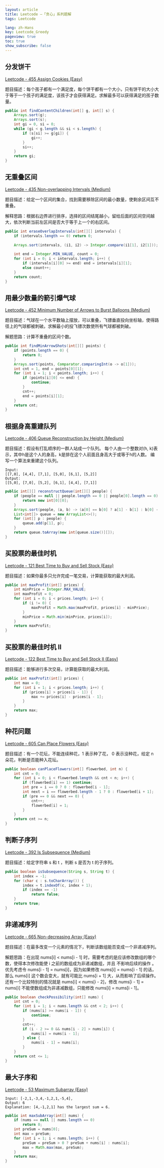 ```yaml
---
layout: article
title: Leetcode —「贪心」系列题解
tags: Leetcode

lang: zh-Hans
key: Leetcode_Greedy
pageview: true
toc: true
show_subscribe: false
---
```


## 分发饼干

[Leetcode - 455 Assign Cookies (Easy)](https://leetcode.com/problems/assign-cookies/)

题目描述：每个孩子都有一个满足度，每个饼干都有一个大小，只有饼干的大小大于等于一个孩子的满足度，该孩子才会获得满足。求解最多可以获得满足的孩子数量。

```java
public int findContentChildren(int[] g, int[] s) {
    Arrays.sort(g);
    Arrays.sort(s);
    int gi = 0, si = 0;
    while (gi < g.length && si < s.length) {
        if (s[si] >= g[gi]) {
            gi++;
        }
        si++;
    }
    return gi;
}
```

## 无重叠区间

[Leetcode - 435 Non-overlapping Intervals (Medium)](https://leetcode.com/problems/non-overlapping-intervals/)

题目描述：给定一个区间的集合，找到需要移除区间的最小数量，使剩余区间互不重叠。

解释思路：根据右边界进行排序，选择的区间结尾越小，留给后面的区间空间越大，依次判断当前左区间是否大于等于上一个的右区间。

```java
public int eraseOverlapIntervals(int[][] intervals) {
    if (intervals.length == 0) return 0;
    
    Arrays.sort(intervals, (i1, i2) -> Integer.compare(i1[1], i2[1]));
    
    int end = Integer.MIN_VALUE, count = 0;
    for (int i = 0; i < intervals.length; i++) {
        if (intervals[i][0] >= end) end = intervals[i][1];
        else count++;
    }
    return count;
}
```

## 用最少数量的箭引爆气球

[Leetcode - 452 Minimum Number of Arrows to Burst Balloons (Medium)](https://leetcode.com/problems/minimum-number-of-arrows-to-burst-balloons)

题目描述：气球在一个水平数轴上摆放，可以重叠，飞镖垂直投向坐标轴，使得路径上的气球都被刺破。求解最小的投飞镖次数使所有气球都被刺破。

解题思路：计算不重叠的区间个数。

```java
public int findMinArrowShots(int[][] points) {
    if (points.length == 0) {
        return 0;
    }
    Arrays.sort(points, Comparator.comparingInt(o -> o[1]));
    int cnt = 1, end = points[0][1];
    for (int i = 1; i < points.length; i++) {
        if (points[i][0] <= end) {
            continue;
        }
        cnt++;
        end = points[i][1];
    }
    return cnt;
}
```

## 根据身高重建队列

[Leetcode - 406 Queue Reconstruction by Height (Medium)](https://leetcode.com/problems/queue-reconstruction-by-height/)


题目描述：假设有打乱顺序的一群人站成一个队列。 每个人由一个整数对(h, k)表示，其中h是这个人的身高，k是排在这个人前面且身高大于或等于h的人数。 编写一个算法来重建这个队列。

```
Input:
[[7,0], [4,4], [7,1], [5,0], [6,1], [5,2]]
Output:
[[5,0], [7,0], [5,2], [6,1], [4,4], [7,1]]
```

```java
public int[][] reconstructQueue(int[][] people) {
    if (people == null || people.length == 0 || people[0].length == 0) {
        return new int[0][0];
    }
    Arrays.sort(people, (a, b) -> (a[0] == b[0] ? a[1] - b[1] : b[0] - a[0]));
    List<int[]> queue = new ArrayList<>();
    for (int[] p : people) {
        queue.add(p[1], p);
    }
    return queue.toArray(new int[queue.size()][]);
}
```

## 买股票的最佳时机

[Leetcode - 121 Best Time to Buy and Sell Stock (Easy)](https://leetcode.com/problems/best-time-to-buy-and-sell-stock/)

题目描述：如果你最多只允许完成一笔交易，计算能获取的最大利润。

```java
public int maxProfit(int[] prices) {
    int minPrice = Integer.MAX_VALUE;
    int maxProfit = 0;
    for (int i = 0; i < prices.length; i++) {
        if (i != 0) {
            maxProfit = Math.max(maxProfit, prices[i] - minPrice);
        }
        minPrice = Math.min(minPrice, prices[i]);
    }
    return maxProfit;
}
```

## 买股票的最佳时机 II

[Leetcode - 122 Best Time to Buy and Sell Stock II (Easy)](https://leetcode.com/problems/best-time-to-buy-and-sell-stock-ii/)

题目描述：能够进行多次交易，计算能获取的最大利润。

```java
public int maxProfit(int[] prices) {
    int max = 0;
    for (int i = 1; i < prices.length; i++) {
        if (prices[i] > prices[i - 1]) {
            max += prices[i] - prices[i - 1];
        }
    }
    return max;
}
```

## 种花问题

[Leetcode - 605 Can Place Flowers (Easy)](https://leetcode.com/problems/can-place-flowers/)

题目描述：有一个花坛，不能连续种花，1 表示种了花， 0 表示没种花，给定 n 朵花，判断是否能种入花坛。

```java
public boolean canPlaceFlowers(int[] flowerbed, int n) {
    int cnt = 0;
    for (int i = 0; i < flowerbed.length && cnt < n; i++) {
        if (flowerbed[i] == 1) continue;
        int pre = i == 0 ? 0 : flowerbed[i - 1];
        int next = i == flowerbed.length - 1 ? 0 : flowerbed[i + 1];
        if (pre == 0 && next == 0) {
            cnt++;
            flowerbed[i] = 1;
        }
    }
    return cnt >= n;
}
```

## 判断子序列

[Leetcode - 392 Is Subsequence (Medium)](https://leetcode.com/problems/is-subsequence/)

题目描述：给定字符串 s 和 t ，判断 s 是否为 t 的子序列。

```java
public boolean isSubsequence(String s, String t) {
    int index = -1;
    for (char c : s.toCharArray()) {
        index = t.indexOf(c, index + 1);
        if (index == -1)
            return false;
    }
    return true;
}
```

## 非递减序列

[Leetcode - 665 Non-decreasing Array (Easy)](https://leetcode.com/problems/non-decreasing-array/)

题目描述：在最多改变一个元素的情况下，判断该数组能否变成一个非递减序列。

解题思路：在出现 nums[i] < nums[i - 1] 时，需要考虑的是应该修改数组的哪个数，使得本次修改能使 i 之前的数组成为非递减数组，并且 不影响后续的操作 。优先考虑令 nums[i - 1] = nums[i]，因为如果修改 nums[i] = nums[i - 1] 的话，那么 nums[i] 这个数会变大，就有可能比 nums[i + 1] 大，从而影响了后续操作。还有一个比较特别的情况就是 nums[i] < nums[i - 2]，修改 nums[i - 1] = nums[i] 不能使数组成为非递减数组，只能修改 nums[i] = nums[i - 1]。

```java
public boolean checkPossibility(int[] nums) {
    int cnt = 0;
    for (int i = 1; i < nums.length && cnt < 2; i++) {
        if (nums[i] >= nums[i - 1]) {
            continue;
        }
        cnt++;
        if (i - 2 >= 0 && nums[i - 2] > nums[i]) {
            nums[i] = nums[i - 1];
        } else {
            nums[i - 1] = nums[i];
        }
    }
    return cnt <= 1;
}
```

## 最大子序和

[Leetcode - 53 Maximum Subarray (Easy)](https://leetcode.com/problems/maximum-subarray)

```
Input: [-2,1,-3,4,-1,2,1,-5,4],
Output: 6
Explanation: [4,-1,2,1] has the largest sum = 6.
```

```java
public int maxSubArray(int[] nums) {
    if (nums == null || nums.length == 0)
        return 0;
    int preSum = nums[0];
    int max = preSum;
    for (int i = 1; i < nums.length; i++) {
        preSum = preSum > 0 ? preSum + nums[i] : nums[i];
        max = Math.max(max, preSum);
    }
    return max;
}
```